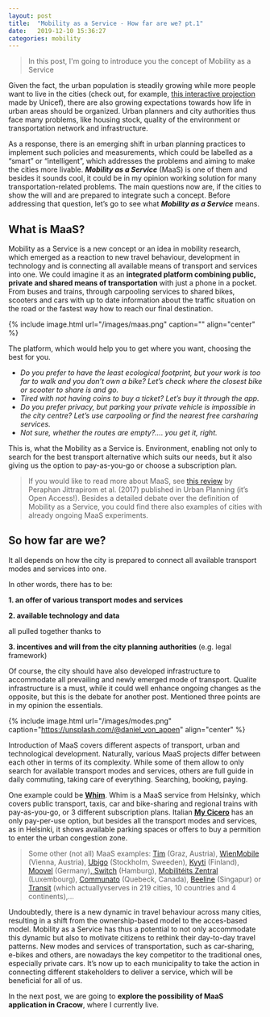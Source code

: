```yaml
---
layout: post
title:  "Mobility as a Service - How far are we? pt.1"
date:   2019-12-10 15:36:27
categories: mobility
---
```


> In this post, I'm going to introduce you the concept of Mobility as a Service

Given the fact, the urban population is steadily growing while more people want to live in the cities (check out, for example, [this interactive projection](https://www.unicef.org/sowc2012/urbanmap/) made by Unicef), there are also growing expectations towards how life in urban areas should be organized. Urban planners and city authorities thus face many problems, like housing stock, quality of the environment or transportation network and infrastructure.

As a response, there is an emerging shift in urban planning practices to implement such policies and measurements, which could be labelled as a “smart” or “intelligent”, which addresses the problems and aiming to make the cities more livable. ***Mobility as a Service*** (MaaS) is one of them and besides it sounds cool, it could be in my opinion working solution for many transportation-related problems. The main questions now are, if the cities to show the will and are prepared to integrate such a concept. Before addressing that question, let’s go to see what ***Mobility as a Service*** means.

## What is MaaS? 

Mobility as a Service is a new concept or an idea in mobility research, which emerged as a reaction to new travel behaviour, development in technology and is connecting all available means of transport and services into one. We could imagine it as an **integrated platform combining public, private and shared means of transportation** with just a phone in a pocket. From buses and trains, through carpooling services to shared bikes, scooters and cars with up to date information about the traffic situation on the road or the fastest way how to reach our final destination.

{% include image.html url="/images/maas.png" caption="" align="center" %}

The platform, which would help you to get where you want, choosing the best for you.

- *Do you prefer to have the least ecological footprint, but your work is too far to walk and you don’t own a bike? Let’s check where the closest bike or scooter to share is and go.* 
- *Tired with not having coins to buy a ticket? Let’s buy it through the app.* 
- *Do you prefer privacy, but parking your private vehicle is impossible in the city centre? Let’s use carpooling or find the nearest free carsharing services.*
- *Not sure, whether the routes are empty?…. you get it, right.*

This is, what the Mobility as a Service is. Environment, enabling not only to search for the best transport alternative which suits our needs, but it also giving us the option to pay-as-you-go or choose a subscription plan. 

> If you would like to read more about MaaS, see [this review](https://www.cogitatiopress.com/urbanplanning/article/view/931) by Peraphan Jittrapirom et al. (2017) published in Urban Planning (it’s Open Access!). Besides a detailed debate over the definition of Mobility as a Service, you could find there also examples of cities with already ongoing MaaS experiments. 

## So how far are we?

It all depends on how the city is prepared to connect all available transport modes and services into one.

In other words, there has to be:

**1. an offer of various transport modes and services**

**2. available technology and data**

all pulled together thanks to

**3. incentives and will from the city planning authorities** (e.g. legal framework)

Of course, the city should have also developed infrastructure to accommodate all prevailing and newly emerged mode of transport. Qualite infrastructure is a must, while it could well enhance ongoing changes as the opposite, but this is the debate for another post. Mentioned three points are in my opinion the essentials.

{% include image.html url="/images/modes.png" caption="https://unsplash.com/@daniel_von_appen" align="center" %}

Introduction of MaaS covers different aspects of transport, urban and technological development. Naturally, various MaaS projects differ between each other in terms of its complexity. While some of them allow to only search for available transport modes and services, others are full guide in daily commuting, taking care of everything. Searching, booking, paying.

One example could be [**Whim**](https://whimapp.com/). Whim is a MaaS service from Helsinky, which covers public transport, taxis, car and bike-sharing and regional trains with pay-as-you-go, or 3 different subscription plans. Italian [**My Cicero**](http://www.mycicero.eu/) has an only pay-per-use option, but besides all the transport modes and services, as in Helsinki, it shows available parking spaces or offers to buy a permition to enter the urban congestion zone.

> Some other (not all) MaaS examples: [Tim](https://www.tim-oesterreich.at/graz/) (Graz, Austria), [WienMobile](https://www.wienerlinien.at/eportal3/ep/channelView.do/pageTypeId/66533/channelId/-3600061) (Vienna, Austria), [Ubigo](https://www.ubigo.me/en/home) (Stockholm, Sweeden), [Kyyti](https://www.kyyti.com/) (Finland), [Moovel](https://www.moovel.com/en) (Germany)[, Switch](https://www.switchh.de/hochbahn/hamburg/switchh/homepage) (Hamburg), [Mobilitéits Zentral](https://www.mobiliteit.lu/en/) (Luxembourg), [Communato](https://www.communauto.com/) (Quebeck, Canada), [Beeline](https://www.beeline.sg/) (Singapur) or [Transit](https://transitapp.com/region) (which actuallyvserves in 219 cities, 10 countries and 4 continents),…

Undoubtedly, there is a new dynamic in travel behaviour across many cities, resulting in a shift from the ownership-based model to the acces-based model. Mobility as a Service has thus a potential to not only accommodate this dynamic but also to motivate citizens to rethink their day-to-day travel patterns. New modes and services of transportation, such as car-sharing, e-bikes and others, are nowadays the key competitor to the traditional ones, especially private cars. It’s now up to each municipality to take the action in connecting different stakeholders to deliver a service, which will be beneficial for all of us.

In the next post, we are going to **explore the possibility of MaaS application in Cracow**, where I currently live.